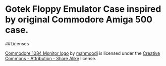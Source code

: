 # Gotek Floppy Emulator Case inspired by original Commodore Amiga 500 case.

##Licenses

[Commodore 1084 Monitor logo](Commodore_logo_v7.stl) by [mahmoodi](https://www.thingiverse.com/mahmoodi) is licensed under the [Creative Commons - Attribution - Share Alike](https://creativecommons.org/licenses/by-sa/3.0/) license.
